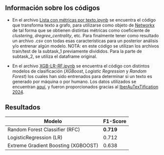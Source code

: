 ## Información sobre los códigos

- En el archivo [Lista con métricas por texto.ipynb](https://github.com/PLN-disca-iimas/IberAutextification_2024/blob/main/Subtask_1/Otros%20Experimentos/Lista%20con%20m%C3%A9tricas%20por%20texto.ipynb) se encuentra el código que transforma texto a grafo, para utilizarse como objeto de [Networkx](https://networkx.org/) de tal forma que se obtienen distintas métricas como coeficiente de *clustering*, *dregree_centrality*, etc. Para finalmente tener como resultado un archivo .csv con todas esas características para un posterior análisis y/o entrenar algún modelo. NOTA: en este código se utilizan los archivos train/test de la subtask_1 previamente divididos. Para la parte de subtask_2, se utiliza el dataframe original.

- En el archivo [XGB-LR-RF.ipynb](https://github.com/YaraHR/Modelos-de-procesamiento-de-lenguaje-natural-SS-/blob/main/XGB-LR-RF.ipynb) se encuentra el código con distintos modelos de clasificación (*XGBoost*, *Logistic Regression* y *Random Forest*) los cuales han sido entrenados para determinar si un texto es generado por máquina o por humano. Los datos utilizados se encuentran [aquí](https://drive.google.com/drive/folders/1I0D75r5eTJpkQjO7ZJoawX5f_3NVeSDY?usp=drive_link), y fueron proporcionados gracias al [IberAuTexTification 2024](https://sites.google.com/view/iberautextification/home?authuser=0).

## Resultados

|                Modelo               | F1-Score |
|-------------------------------------|----------|
|    Random Forest Classifier (RFC)   | **0.719** |
|        LogisticRegression (LR)      | 0.712 |
| Extreme Gradient Boosting (XGBOOST) | 0.638 |

